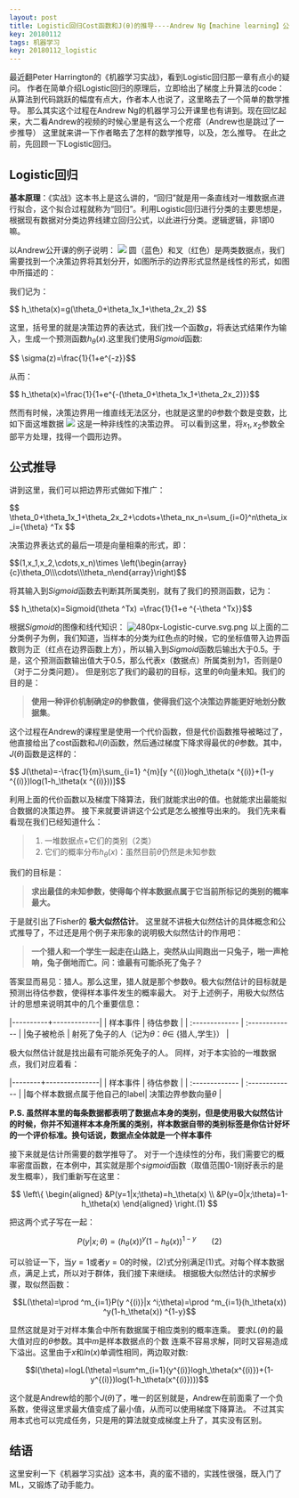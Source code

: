 ```yaml
---
layout: post
title: Logistic回归Cost函数和J(θ)的推导----Andrew Ng【machine learning】公开课
key: 20180112
tags: 机器学习
key: 20180112_logistic
---
```

最近翻Peter Harrington的《机器学习实战》，看到Logistic回归那一章有点小的疑问。
作者在简单介绍Logistic回归的原理后，立即给出了梯度上升算法的code：从算法到代码跳跃的幅度有点大，作者本人也说了，这里略去了一个简单的数学推导。
那么其实这个过程在Andrew Ng的机器学习公开课里也有讲到。现在回忆起来，大二看Andrew的视频的时候心里是有这么一个疙瘩（Andrew也是跳过了一步推导）
这里就来讲一下作者略去了怎样的数学推导，以及，怎么推导。
在此之前，先回顾一下Logistic回归。
## Logistic回归
**基本原理**：《实战》这本书上是这么讲的，“回归”就是用一条直线对一堆数据点进行拟合，这个拟合过程就称为“回归”。利用Logistic回归进行分类的主要思想是，根据现有数据对分类边界线建立回归公式，以此进行分类。逻辑逻辑，非1即0嘛。

以Andrew公开课的例子说明：
![](https://images2015.cnblogs.com/blog/957212/201702/957212-20170214155121472-498227653.png)
圆（蓝色）和叉（红色）是两类数据点，我们需要找到一个决策边界将其划分开，如图所示的边界形式显然是线性的形式，如图中所描述的：

我们记为：  

\$\$ h_\theta(x)=g(\theta_0+\theta_1x_1+\theta_2x_2) $$  

这里，括号里的就是决策边界的表达式，我们找一个函数$g$，将表达式结果作为输入，生成一个预测函数$h_\theta(x)$.这里我们使用$Sigmoid$函数:  

\$\$ \sigma(z)=\frac{1}{1+e^{-z}}$$

从而：

\$\$ h_\theta(x)=\frac{1}{1+e^{-(\theta_0+\theta_1x_1+\theta_2x_2)}}$$

然而有时候，决策边界用一维直线无法区分，也就是这里的$\theta$参数个数是变数，比如下面这堆数据
![](https://images2015.cnblogs.com/blog/957212/201702/957212-20170213233035144-1339635331.png)
这是一种非线性的决策边界。
可以看到这里，将$x_1,x_2$参数全部平方处理，找得一个圆形边界。
## 公式推导
讲到这里，我们可以把边界形式做如下推广：  

\$\$   \theta_0+\theta_1x_1+\theta_2x_2+\cdots+\theta_nx_n=\sum_{i=0}^n\theta_ix_i={\theta} ^Tx   $$

决策边界表达式的最后一项是向量相乘的形式，即：

\$\$(1,x_1,x_2,\cdots,x_n)\times \left(\begin{array}{c}\theta_0\\\\\cdots\\\\\theta_n\end{array}\right)$$

将其输入到$Sigmoid$函数去判断其所属类别，就有了我们的预测函数，记为：

\$\$ h_\theta(x)=Sigmoid(\theta ^Tx) =\frac{1}{1+e ^{-\theta ^Tx}}$$

根据$Sigmoid$的图像和线代知识：
![480px-Logistic-curve.svg.png](https://i.loli.net/2018/01/10/5a5633ad10acd.png)
以上面的二分类例子为例，我们知道，当样本的分类为红色点的时候，它的坐标值带入边界函数则为正（红点在边界函数上方），所以输入到$Sigmoid$函数后输出大于0.5。于是，这个预测函数输出值大于0.5，那么代表x（数据点）所属类别为1，否则是0（对于二分类问题）。
但是别忘了我们的最初的目标，这里的θ向量未知。我们的目的是：
>**使用一种评价机制确定$\theta$的参数值，使得我们这个决策边界能更好地划分数据集**。

这个过程在Andrew的课程里是使用一个代价函数，但是代价函数推导被略过了，他直接给出了cost函数和$J(\theta)$函数，然后通过梯度下降求得最优的$\theta$参数。其中，$J(\theta)$函数是这样的：  

\$\$ J(\theta)=-\frac{1}{m}\sum_{i=1} ^{m}[y ^{(i)}logh_\theta(x ^{(i)}+(1-y ^{(i)})log(1-h_\theta(x ^{(i)}))]$$

利用上面的代价函数以及梯度下降算法，我们就能求出$\theta$的值。也就能求出最能拟合数据的决策边界。
接下来就要讲讲这个公式是怎么被推导出来的。
我们先来看看现在我们已经知道什么：
> 1. 一堆数据点+它们的类别（2类）
> 2. 它们的概率分布$h_\theta(x)$：虽然目前$\theta$仍然是未知参数

我们的目标是：
> **求出最佳的未知参数，使得每个样本数据点属于它当前所标记的类别的概率最大。**

于是就引出了Fisher的 **极大似然估计**。
这里就不讲极大似然估计的具体概念和公式推导了，不过还是用个例子来形象的说明极大似然估计的作用吧：
>**一个猎人和一个学生一起走在山路上，突然从山间跑出一只兔子，啪一声枪响，兔子倒地而亡。问：谁最有可能杀死了兔子？**

答案显而易见：猎人。那么这里，猎人就是那个参数θ。极大似然估计的目标就是预测出待估参数，使得样本事件发生的概率最大。
对于上述例子，用极大似然估计的思想来说明其中的几个重要信息：

|----------+-------------|
| 样本事件 | 待估参数    |
| :------------- | :------------- |
|兔子被枪杀      | 射死了兔子的人（记为$\theta$：$\theta\in$ {猎人,学生}）     |

极大似然估计就是找出最有可能杀死兔子的人。
同样，对于本实验的一堆数据点，我们对应着看：

|--------+---------------|
| 样本事件 | 待估参数    |
| :------------- | :------------- |
|每个样本数据点属于他自己的label| 决策边界参数向量$\theta$   |

**P.S. 虽然样本里的每条数据都表明了数据点本身的类别，但是使用极大似然估计的时候，你并不知道样本本身所属的类别，样本数据自带的类别标签是你估计好坏的一个评价标准。换句话说，数据点全体就是一个样本事件**

接下来就是估计所需要的数学推导了。
对于一个连续性的分布，我们需要它的概率密度函数，在本例中，其实就是那个$sigmoid$函数（取值范围0-1刚好表示的是发生概率），我们重新写在这里：

$$
\left\{
\begin{aligned}
&P(y=1|x;\theta)=h_\theta(x) \\
&P(y=0|x;\theta)=1-h_\theta(x)
\end{aligned}
\right.(1)
$$

把这两个式子写在一起：

$$P(y|x;\theta)=(h_\theta(x))^y(1-h_\theta(x))^{1-y}\ \ \ \ \ \ \ (2)$$

可以验证一下，当$y=1$或者$y=0$的时候，(2)式分别满足(1)式。对每个样本数据点，满足上式，所以对于群体，我们接下来继续。
根据极大似然估计的求解步骤，取似然函数：

$$L(\theta)=\prod ^m_{i=1}P(y ^{(i)}|x ^i;\theta)=\prod ^m_{i=1}(h_\theta(x)) ^y(1-h_\theta(x)) ^{1-y}$$

显然这就是对于对样本集合中所有数据属于相应类别的概率连乘。
要求$L(\theta)$的最大值对应的$\theta$参数。其中$m$是样本数据点的个数
连乘不容易求解，同时又容易造成下溢出。这里由于$x$和$ln(x)$单调性相同，两边取对数:

$$l(\theta)=logL(\theta)=\sum^m_{i=1}(y^{(i)}logh_\theta(x^{(i)})+(1-y^{(i)})log(1-h_\theta(x^{(i)})))$$

这个就是Andrew给的那个$J(\theta)$了，唯一的区别就是，Andrew在前面乘了一个负系数，使得这里求最大值变成了最小值，从而可以使用梯度下降算法。
不过其实用本式也可以完成任务，只是用的算法就变成梯度上升了，其实没有区别。
## 结语
这里安利一下《机器学习实战》这本书，真的蛮不错的，实践性很强，既入门了ML，又锻炼了动手能力。
